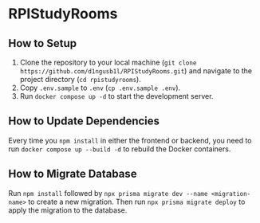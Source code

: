 # RPIStudyRooms

## How to Setup

1. Clone the repository to your local machine (`git clone https://github.com/d1ngusb1l/RPIStudyRooms.git`) and navigate to the project directory (`cd rpistudyrooms`).
2. Copy `.env.sample` to `.env` (`cp .env.sample .env`).
3. Run `docker compose up -d` to start the development server.

## How to Update Dependencies

Every time you `npm install` in either the frontend or backend, you need to run `docker compose up --build -d` to rebuild the Docker containers.

## How to Migrate Database

Run `npm install` followed by `npx prisma migrate dev --name <migration-name>` to create a new migration. Then run `npx prisma migrate deploy` to apply the migration to the database.
